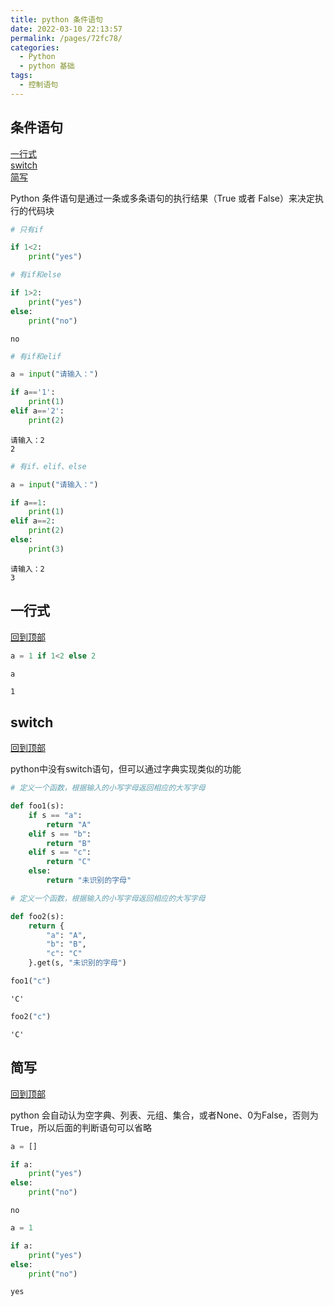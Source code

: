 ```yaml
---
title: python 条件语句
date: 2022-03-10 22:13:57
permalink: /pages/72fc78/
categories:
  - Python
  - python 基础
tags:
  - 控制语句
---
```

## 条件语句
[一行式](#一行式)<br>
[switch](#switch)<br>
[简写](#简写)<br>

Python 条件语句是通过一条或多条语句的执行结果（True 或者 False）来决定执行的代码块


```python
# 只有if

if 1<2:
    print("yes")
```


```python
# 有if和else

if 1>2:
    print("yes")
else:
    print("no")
```

    no



```python
# 有if和elif

a = input("请输入：")

if a=='1':
    print(1)
elif a=='2':
    print(2)
```

    请输入：2
    2



```python
# 有if、elif、else

a = input("请输入：")

if a==1:
    print(1)
elif a==2:
    print(2)
else:
    print(3)
```

    请输入：2
    3



## 一行式
[回到顶部](#条件语句)


```python
a = 1 if 1<2 else 2

a
```

    1



## switch
[回到顶部](#条件语句)

python中没有switch语句，但可以通过字典实现类似的功能


```python
# 定义一个函数，根据输入的小写字母返回相应的大写字母

def foo1(s):
    if s == "a":
        return "A"
    elif s == "b":
        return "B"
    elif s == "c":
        return "C"
    else:
        return "未识别的字母"
```


```python
# 定义一个函数，根据输入的小写字母返回相应的大写字母

def foo2(s):
    return {
        "a": "A", 
        "b": "B", 
        "c": "C"
    }.get(s, "未识别的字母")
```


```python
foo1("c")
```




    'C'




```python
foo2("c")
```




    'C'



## 简写
[回到顶部](#条件语句)

python 会自动认为空字典、列表、元组、集合，或者None、0为False，否则为True，所以后面的判断语句可以省略


```python
a = []

if a:
    print("yes")
else:
    print("no")
```

    no



```python
a = 1

if a:
    print("yes")
else:
    print("no")
```

    yes


